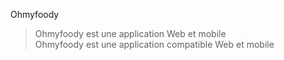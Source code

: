 Ohmyfoody
> Ohmyfoody est une application Web et mobile \
> Ohmyfoody est une application compatible Web et mobile